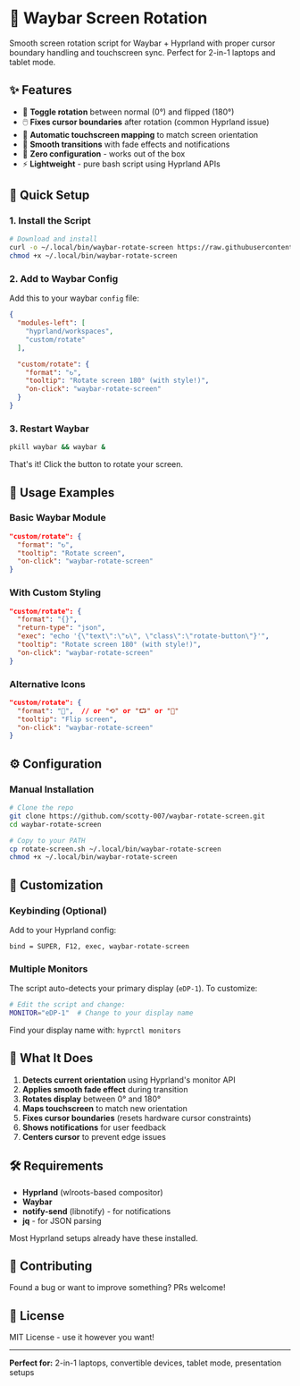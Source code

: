 # 🔄 Waybar Screen Rotation

Smooth screen rotation script for Waybar + Hyprland with proper cursor boundary handling and touchscreen sync. Perfect for 2-in-1 laptops and tablet mode.

## ✨ Features

- 🔄 **Toggle rotation** between normal (0°) and flipped (180°)
- 🖱️ **Fixes cursor boundaries** after rotation (common Hyprland issue)
- 📱 **Automatic touchscreen mapping** to match screen orientation  
- 🎨 **Smooth transitions** with fade effects and notifications
- 🚀 **Zero configuration** - works out of the box
- ⚡ **Lightweight** - pure bash script using Hyprland APIs

## 🚀 Quick Setup

### 1. Install the Script

```bash
# Download and install
curl -o ~/.local/bin/waybar-rotate-screen https://raw.githubusercontent.com/scotty-007/waybar-rotate-screen/main/rotate-screen.sh
chmod +x ~/.local/bin/waybar-rotate-screen
```

### 2. Add to Waybar Config

Add this to your waybar `config` file:

```json
{
  "modules-left": [
    "hyprland/workspaces",
    "custom/rotate"
  ],

  "custom/rotate": {
    "format": "↻",
    "tooltip": "Rotate screen 180° (with style!)",
    "on-click": "waybar-rotate-screen"
  }
}
```

### 3. Restart Waybar

```bash
pkill waybar && waybar &
```

That's it! Click the button to rotate your screen.

## 🎯 Usage Examples

### Basic Waybar Module
```json
"custom/rotate": {
  "format": "↻",
  "tooltip": "Rotate screen",
  "on-click": "waybar-rotate-screen"
}
```

### With Custom Styling
```json
"custom/rotate": {
  "format": "{}",
  "return-type": "json",
  "exec": "echo '{\"text\":\"↻\", \"class\":\"rotate-button\"}'",
  "tooltip": "Rotate screen 180° (with style!)",
  "on-click": "waybar-rotate-screen"
}
```

### Alternative Icons
```json
"custom/rotate": {
  "format": "🔄",  // or "⟲" or "⮔" or "󰑒"
  "tooltip": "Flip screen",
  "on-click": "waybar-rotate-screen"
}
```

## ⚙️ Configuration

### Manual Installation
```bash
# Clone the repo
git clone https://github.com/scotty-007/waybar-rotate-screen.git
cd waybar-rotate-screen

# Copy to your PATH
cp rotate-screen.sh ~/.local/bin/waybar-rotate-screen
chmod +x ~/.local/bin/waybar-rotate-screen
```



## 🔧 Customization

### Keybinding (Optional)
Add to your Hyprland config:
```
bind = SUPER, F12, exec, waybar-rotate-screen
```

### Multiple Monitors
The script auto-detects your primary display (`eDP-1`). To customize:
```bash
# Edit the script and change:
MONITOR="eDP-1"  # Change to your display name
```

Find your display name with: `hyprctl monitors`

## 🧪 What It Does

1. **Detects current orientation** using Hyprland's monitor API
2. **Applies smooth fade effect** during transition
3. **Rotates display** between 0° and 180°
4. **Maps touchscreen** to match new orientation
5. **Fixes cursor boundaries** (resets hardware cursor constraints)
6. **Shows notifications** for user feedback
7. **Centers cursor** to prevent edge issues

## 🛠️ Requirements

- **Hyprland** (wlroots-based compositor)
- **Waybar**
- **notify-send** (libnotify) - for notifications
- **jq** - for JSON parsing

Most Hyprland setups already have these installed.

## 🤝 Contributing

Found a bug or want to improve something? PRs welcome!

## 📄 License

MIT License - use it however you want!

---

**Perfect for:** 2-in-1 laptops, convertible devices, tablet mode, presentation setups